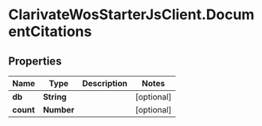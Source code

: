 # ClarivateWosStarterJsClient.DocumentCitations

## Properties

Name | Type | Description | Notes
------------ | ------------- | ------------- | -------------
**db** | **String** |  | [optional] 
**count** | **Number** |  | [optional] 


